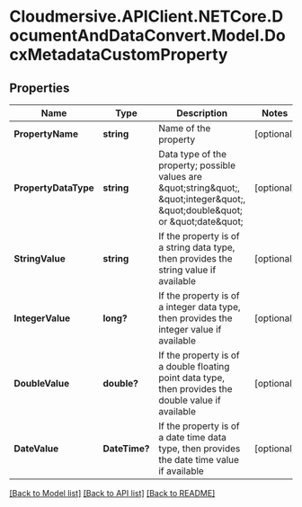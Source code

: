 # Cloudmersive.APIClient.NETCore.DocumentAndDataConvert.Model.DocxMetadataCustomProperty
## Properties

Name | Type | Description | Notes
------------ | ------------- | ------------- | -------------
**PropertyName** | **string** | Name of the property | [optional] 
**PropertyDataType** | **string** | Data type of the property; possible values are \&quot;string\&quot;, \&quot;integer\&quot;, \&quot;double\&quot; or \&quot;date\&quot; | [optional] 
**StringValue** | **string** | If the property is of a string data type, then provides the string value if available | [optional] 
**IntegerValue** | **long?** | If the property is of a integer data type, then provides the integer value if available | [optional] 
**DoubleValue** | **double?** | If the property is of a double floating point data type, then provides the double value if available | [optional] 
**DateValue** | **DateTime?** | If the property is of a date time data type, then provides the date time value if available | [optional] 

[[Back to Model list]](../README.md#documentation-for-models) [[Back to API list]](../README.md#documentation-for-api-endpoints) [[Back to README]](../README.md)

